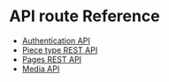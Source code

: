 # API route Reference

- [Authentication API](authentication.md)
- [Piece type REST API](pieces.md)
- [Pages REST API](pages.md)
- [Media API](media.md)
